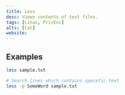 ```yaml
---
title: Less
desc: Views contents of text files.
tags: [Linux, PrivEsc]
alts: [Cat]
website:
---
```


## Examples

```sh
less sample.txt

# Search lines which contains specefic text
less -p SomeWord sample.txt
```